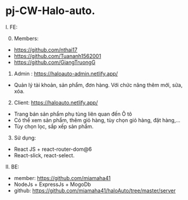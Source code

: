 # pj-CW-Halo-auto.
I. FE:

0. Members:
- https://github.com/nthai17
- https://github.com/Tuananh1562001
- https://github.com/GiangTruongG

1. Admin : https://haloauto-admin.netlify.app/
- Quản lý tài khoản, sản phẩm, đơn hàng. Với chức năng thêm mới, sửa, xóa.

2. Client: https://haloauto.netlify.app/
- Trang bán sản phẩm phụ tùng liên quan đến Ô tô
- Có thể xem sản phẩm, thêm giỏ hàng, tùy chọn giỏ hàng, đặt hàng,...
- Tùy chọn lọc, sắp xếp sản phẩm.

3. Sử dụng:
- React JS + react-router-dom@6
- React-slick, react-select.

II. BE:
- member: https://github.com/miamaha41
- NodeJs + ExpressJs + MogoDb
- github: https://github.com/miamaha41/haloAuto/tree/master/server
